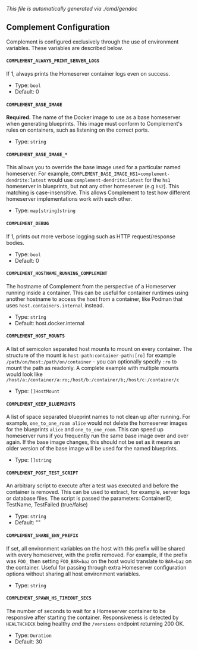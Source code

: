 *This file is automatically generated via ./cmd/gendoc*

## Complement Configuration
Complement is configured exclusively through the use of environment variables. These variables are described below.

#### `COMPLEMENT_ALWAYS_PRINT_SERVER_LOGS`
If 1, always prints the Homeserver container logs even on success.  
- Type: `bool`
- Default: 0

#### `COMPLEMENT_BASE_IMAGE`
**Required.** The name of the Docker image to use as a base homeserver when generating blueprints. This image must conform to Complement's rules on containers, such as listening on the correct ports.  
- Type: `string`

#### `COMPLEMENT_BASE_IMAGE_*`
This allows you to override the base image used for a particular named homeserver. For example, `COMPLEMENT_BASE_IMAGE_HS1=complement-dendrite:latest` would use `complement-dendrite:latest` for the `hs1` homeserver in blueprints, but not any other homeserver (e.g `hs2`). This matching is case-insensitive. This allows Complement to test how different homeserver implementations work with each other.  
- Type: `map[string]string`

#### `COMPLEMENT_DEBUG`
If 1, prints out more verbose logging such as HTTP request/response bodies.  
- Type: `bool`
- Default: 0

#### `COMPLEMENT_HOSTNAME_RUNNING_COMPLEMENT`
The hostname of Complement from the perspective of a Homeserver running inside a container. This can be useful for container runtimes using another hostname to access the host from a container, like Podman that uses `host.containers.internal` instead.  
- Type: `string`
- Default: host.docker.internal

#### `COMPLEMENT_HOST_MOUNTS`
A list of semicolon separated host mounts to mount on every container. The structure of the mount is `host-path:container-path:[ro]` for example `/path/on/host:/path/on/container` - you can optionally specify `:ro` to mount the path as readonly. A complete example with multiple mounts would look like `/host/a:/container/a:ro;/host/b:/container/b;/host/c:/container/c`  
- Type: `[]HostMount`

#### `COMPLEMENT_KEEP_BLUEPRINTS`
A list of space separated blueprint names to not clean up after running. For example, `one_to_one_room alice` would not delete the homeserver images for the blueprints `alice` and `one_to_one_room`. This can speed up homeserver runs if you frequently run the same base image over and over again. If the base image changes, this should not be set as it means an older version of the base image will be used for the named blueprints.  
- Type: `[]string`

#### `COMPLEMENT_POST_TEST_SCRIPT`
An arbitrary script to execute after a test was executed and before the container is removed. This can be used to extract, for example, server logs or database files. The script is passed the parameters: ContainerID, TestName, TestFailed (true/false)  
- Type: `string`
- Default: ""

#### `COMPLEMENT_SHARE_ENV_PREFIX`
If set, all environment variables on the host with this prefix will be shared with every homeserver, with the prefix removed. For example, if the prefix was `FOO_` then setting `FOO_BAR=baz` on the host would translate to `BAR=baz` on the container. Useful for passing through extra Homeserver configuration options without sharing all host environment variables.  
- Type: `string`

#### `COMPLEMENT_SPAWN_HS_TIMEOUT_SECS`
The number of seconds to wait for a Homeserver container to be responsive after starting the container. Responsiveness is detected by `HEALTHCHECK` being healthy *and* the `/versions` endpoint returning 200 OK.  
- Type: `Duration`
- Default: 30

